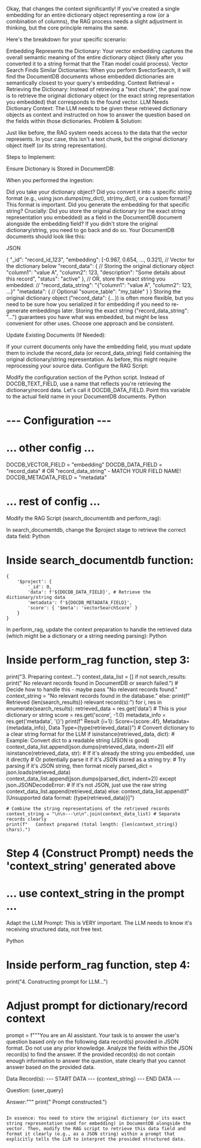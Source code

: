 Okay, that changes the context significantly! If you've created a single embedding for an entire dictionary object representing a row (or a combination of columns), the RAG process needs a slight adjustment in thinking, but the core principle remains the same.

Here's the breakdown for your specific scenario:

Embedding Represents the Dictionary: Your vector embedding captures the overall semantic meaning of the entire dictionary object (likely after you converted it to a string format that the Titan model could process).
Vector Search Finds Similar Dictionaries: When you perform $vectorSearch, it will find the DocumentDB documents whose embedded dictionaries are semantically closest to your query's embedding.
Context Retrieval = Retrieving the Dictionary: Instead of retrieving a "text chunk", the goal now is to retrieve the original dictionary object (or the exact string representation you embedded) that corresponds to the found vector.
LLM Needs Dictionary Context: The LLM needs to be given these retrieved dictionary objects as context and instructed on how to answer the question based on the fields within those dictionaries.
Problem & Solution:

Just like before, the RAG system needs access to the data that the vector represents. In your case, this isn't a text chunk, but the original dictionary object itself (or its string representation).

Steps to Implement:

Ensure Dictionary is Stored in DocumentDB:

When you performed the ingestion:

Did you take your dictionary object?
Did you convert it into a specific string format (e.g., using json.dumps(my_dict), str(my_dict), or a custom format)? This format is important.
Did you generate the embedding for that specific string?
Crucially: Did you store the original dictionary (or the exact string representation you embedded) as a field in the DocumentDB document alongside the embedding field?
If you didn't store the original dictionary/string, you need to go back and do so. Your DocumentDB documents should look like this:

JSON

{
  "_id": "record_id_123",
  "embedding": [-0.987, 0.654, ..., 0.321], // Vector for the dictionary below
  "record_data": { // Storing the original dictionary object
    "column1": "value A",
    "column2": 123,
    "description": "Some details about this record",
    "status": "active"
  },
  // OR, store the exact string you embedded:
  // "record_data_string": "{\"column1\": \"value A\", \"column2\": 123, ...}"
  "metadata": { // Optional
    "source_table": "my_table"
  }
}
Storing the original dictionary object ("record_data": {...}) is often more flexible, but you need to be sure how you serialized it for embedding if you need to re-generate embeddings later. Storing the exact string ("record_data_string": "...") guarantees you have what was embedded, but might be less convenient for other uses. Choose one approach and be consistent.

Update Existing Documents (If Needed):

If your current documents only have the embedding field, you must update them to include the record_data (or record_data_string) field containing the original dictionary/string representation. As before, this might require reprocessing your source data.
Configure the RAG Script:

Modify the configuration section of the Python script. Instead of DOCDB_TEXT_FIELD, use a name that reflects you're retrieving the dictionary/record data. Let's call it DOCDB_DATA_FIELD.
Point this variable to the actual field name in your DocumentDB documents.
Python

# --- Configuration ---
# ... other config ...
DOCDB_VECTOR_FIELD = "embedding"
DOCDB_DATA_FIELD = "record_data" # OR "record_data_string" - MATCH YOUR FIELD NAME!
DOCDB_METADATA_FIELD = "metadata"
# ... rest of config ...
Modify the RAG Script (search_documentdb and perform_rag):

In search_documentdb, change the $project stage to retrieve the correct data field:
Python

# Inside search_documentdb function:
    {
        '$project': {
            '_id': 0,
            'data': f'${DOCDB_DATA_FIELD}', # Retrieve the dictionary/string data
            'metadata': f'${DOCDB_METADATA_FIELD}',
            'score': { '$meta': 'vectorSearchScore' }
        }
    }
In perform_rag, update the context preparation to handle the retrieved data (which might be a dictionary or a string needing parsing):
Python

# Inside perform_rag function, step 3:
print("3. Preparing context...")
context_data_list = []
if not search_results:
    print("   No relevant records found in DocumentDB or search failed.")
    # Decide how to handle this - maybe pass "No relevant records found."
    context_string = "No relevant records found in the database."
else:
    print(f"   Retrieved {len(search_results)} relevant record(s):")
    for i, res in enumerate(search_results):
        retrieved_data = res.get('data') # This is your dictionary or string
        score = res.get('score', -1.0)
        metadata_info = res.get('metadata', '{}')
        print(f"      Result {i+1}: Score={score:.4f}, Metadata={metadata_info}, Data Type={type(retrieved_data)}")
        # Convert dictionary to a clear string format for the LLM
        if isinstance(retrieved_data, dict):
            # Example: Convert dict to a readable string (JSON is good)
            context_data_list.append(json.dumps(retrieved_data, indent=2))
        elif isinstance(retrieved_data, str):
             # If it's already the string you embedded, use it directly
             # Or potentially parse it if it's JSON stored as a string
            try:
                # Try parsing if it's JSON string, then format nicely
                parsed_dict = json.loads(retrieved_data)
                context_data_list.append(json.dumps(parsed_dict, indent=2))
            except json.JSONDecodeError:
                # If it's not JSON, just use the raw string
                context_data_list.append(retrieved_data)
        else:
            context_data_list.append(f"[Unsupported data format: {type(retrieved_data)}]")

    # Combine the string representations of the retrieved records
    context_string = "\n\n---\n\n".join(context_data_list) # Separate records clearly
    print(f"   Context prepared (total length: {len(context_string)} chars).")

# Step 4 (Construct Prompt) needs the 'context_string' generated above
# ... use context_string in the prompt ...
Adapt the LLM Prompt: This is VERY important. The LLM needs to know it's receiving structured data, not free text.

Python

# Inside perform_rag function, step 4:
print("4. Constructing prompt for LLM...")
# Adjust prompt for dictionary/record context
prompt = f"""You are an AI assistant. Your task is to answer the user's question based *only* on the following data record(s) provided in JSON format.
Do not use any prior knowledge.
Analyze the fields within the JSON record(s) to find the answer.
If the provided record(s) do not contain enough information to answer the question, state clearly that you cannot answer based on the provided data.

Data Record(s):
--- START DATA ---
{context_string}
--- END DATA ---

Question: {user_query}

Answer:"""
print("   Prompt constructed.")
```

In essence: You need to store the original dictionary (or its exact string representation used for embedding) in DocumentDB alongside the vector. Then, modify the RAG script to retrieve this data field and format it clearly (e.g., as a JSON string) within a prompt that explicitly tells the LLM to interpret the provided structured data.
